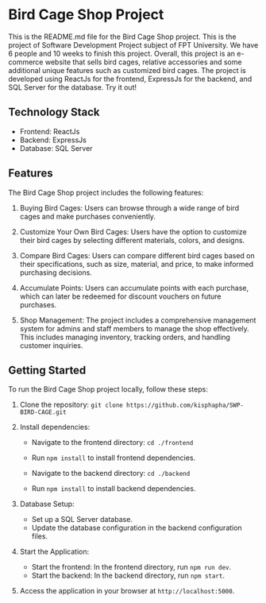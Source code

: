 # Bird Cage Shop Project

This is the README.md file for the Bird Cage Shop project. This is the project of Software Development Project subject of FPT University. We have 6 people and 10 weeks to finish this project. Overall, this project is an e-commerce website that sells bird cages, relative accessories and some additional unique features such as customized bird cages. The project is developed using ReactJs for the frontend, ExpressJs for the backend, and SQL Server for the database. Try it out!

## Technology Stack
- Frontend: ReactJs
- Backend: ExpressJs
- Database: SQL Server

## Features

The Bird Cage Shop project includes the following features:

1. Buying Bird Cages: Users can browse through a wide range of bird cages and make purchases conveniently.

2. Customize Your Own Bird Cages: Users have the option to customize their bird cages by selecting different materials, colors, and designs.

3. Compare Bird Cages: Users can compare different bird cages based on their specifications, such as size, material, and price, to make informed purchasing decisions.

4. Accumulate Points: Users can accumulate points with each purchase, which can later be redeemed for discount vouchers on future purchases.

5. Shop Management: The project includes a comprehensive management system for admins and staff members to manage the shop effectively. This includes managing inventory, tracking orders, and handling customer inquiries.

## Getting Started

To run the Bird Cage Shop project locally, follow these steps:

1. Clone the repository: `git clone https://github.com/kisphapha/SWP-BIRD-CAGE.git`

2. Install dependencies:
   - Navigate to the frontend directory: `cd ./frontend`
   - Run `npm install` to install frontend dependencies.
   
   - Navigate to the backend directory: `cd ./backend`
   - Run `npm install` to install backend dependencies.

3. Database Setup:
   - Set up a SQL Server database.
   - Update the database configuration in the backend configuration files.

4. Start the Application:
   - Start the frontend: In the frontend directory, run `npm run dev`.
   - Start the backend: In the backend directory, run `npm start`.

5. Access the application in your browser at `http://localhost:5000`.

